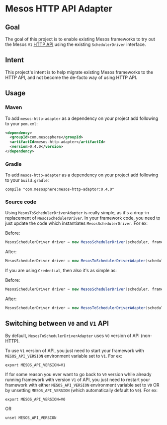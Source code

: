 # Mesos HTTP API Adapter

## Goal
The goal of this project is to enable existing Mesos frameworks to try out the Mesos `V1` [HTTP API](http://mesos.apache.org/documentation/latest/scheduler-http-api/) using the existing `SchedulerDriver` interface.

## Intent
This project's intent is to help migrate existing Mesos frameworks to the HTTP API, and not become the de-facto way of using HTTP API.

## Usage

### Maven

To add `mesos-http-adapter` as a dependency on your project add following to your `pom.xml`:
```xml
<dependency>
  <groupId>com.mesosphere</groupId>
  <artifactId>mesos-http-adapter</artifactId>
  <version>0.4.0</version>
</dependency>
```

### Gradle

To add `mesos-http-adapter` as a dependency on your project add following to your `build.gradle`:

```
compile "com.mesosphere:mesos-http-adaptor:0.4.0"
```

### Source code

Using `MesosToSchedulerDriverAdapter` is really simple, as it's a drop-in replacement of `MesosSchedulerDriver`. In your framework code, you need to just update the code which instantiates `MesosSchedulerDriver`. For ex:

Before:

```java
MesosSchedulerDriver driver = new MesosSchedulerDriver(scheduler, frameworkInfo, masterUrl);
```

After:

```java
MesosSchedulerDriver driver = new MesosToSchedulerDriverAdapter(scheduler, frameworkInfo, masterUrl);
```

If you are using `Credential`, then also it's as simple as:

Before:

```java
MesosSchedulerDriver driver = new MesosSchedulerDriver(scheduler, frameworkInfo, masterUrl, credential);
```

After:

```java
MesosSchedulerDriver driver = new MesosToSchedulerDriverAdapter(scheduler, frameworkInfo, masterUrl, credential);
```

## Switching between `V0` and `V1` API

By default, `MesosToSchedulerDriverAdapter` uses `V0` version of API (non-HTTP). 

To use `V1` version of API, you just need to start your framework with `MESOS_API_VERSION` environment variable set to `V1`. For ex:

```
export MESOS_API_VERSION=V1
```

If for some reason you ever want to go back to `V0` version while already running framework with version `V1` of API, you just need to restart your framework with either `MESOS_API_VERSION` environment variable set to `V0` OR by unsetting `MESOS_API_VERSION` (which automatically default to `V0`). For ex:

```
export MESOS_API_VERSION=V0
``` 

OR 

```
unset MESOS_API_VERSION
```

